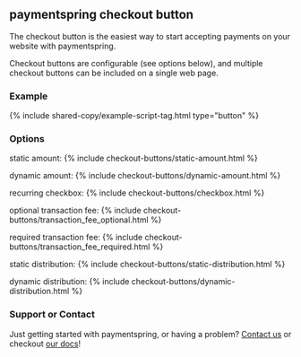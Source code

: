 ## paymentspring checkout button

The checkout button is the easiest way to start accepting payments on your website with paymentspring.

Checkout buttons are configurable (see options below), and multiple checkout buttons can be included on a single web page.

### Example

{% include shared-copy/example-script-tag.html type="button" %}

### Options

static amount:
{% include checkout-buttons/static-amount.html %}

dynamic amount:
{% include checkout-buttons/dynamic-amount.html %}

recurring checkbox:
{% include checkout-buttons/checkbox.html %}

optional transaction fee:
{% include checkout-buttons/transaction_fee_optional.html %}

required transaction fee:
{% include checkout-buttons/transaction_fee_required.html %}

static distribution:
{% include checkout-buttons/static-distribution.html %}

dynamic distribution:
{% include checkout-buttons/dynamic-distribution.html %}


### Support or Contact

Just getting started with paymentspring, or having a problem? [Contact us](https://paymentspring.com/contact/) or checkout [our docs](https://paymentspring.com/developers/)!
